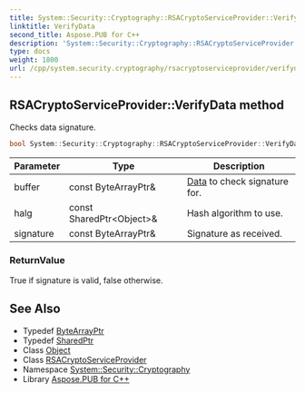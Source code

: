 ```yaml
---
title: System::Security::Cryptography::RSACryptoServiceProvider::VerifyData method
linktitle: VerifyData
second_title: Aspose.PUB for C++
description: 'System::Security::Cryptography::RSACryptoServiceProvider::VerifyData method. Checks data signature in C++.'
type: docs
weight: 1800
url: /cpp/system.security.cryptography/rsacryptoserviceprovider/verifydata/
---
```

## RSACryptoServiceProvider::VerifyData method


Checks data signature.

```cpp
bool System::Security::Cryptography::RSACryptoServiceProvider::VerifyData(const ByteArrayPtr &buffer, const SharedPtr<Object> &halg, const ByteArrayPtr &signature)
```


| Parameter | Type | Description |
| --- | --- | --- |
| buffer | const ByteArrayPtr\& | [Data](../../../system.data/) to check signature for. |
| halg | const SharedPtr\<Object\>\& | Hash algorithm to use. |
| signature | const ByteArrayPtr\& | Signature as received. |

### ReturnValue

True if signature is valid, false otherwise.

## See Also

* Typedef [ByteArrayPtr](../../../system/bytearrayptr/)
* Typedef [SharedPtr](../../../system/sharedptr/)
* Class [Object](../../../system/object/)
* Class [RSACryptoServiceProvider](../)
* Namespace [System::Security::Cryptography](../../)
* Library [Aspose.PUB for C++](../../../)
